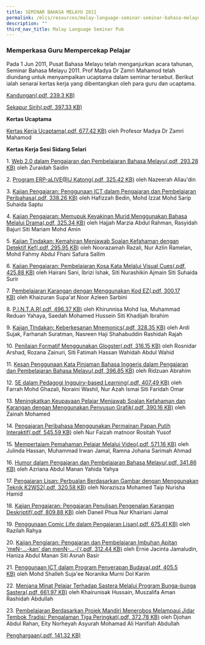 ```yaml
---
title: SEMINAR BAHASA MELAYU 2011
permalink: /mlcs/resources/malay-language-seminar-seminar-bahasa-melayu-publications/seminar-bahasa-melayu-2011/
description: ""
third_nav_title: Malay Language Seminar Pub
---
```

### Memperkasa Guru Mempercekap Pelajar

Pada 1 Jun 2011, Pusat Bahasa Melayu telah menganjurkan acara tahunan, Seminar Bahasa Melayu 2011. Prof Madya Dr Zamri Mahamod telah diundang untuk menyampaikan ucaptama dalam seminar tersebut. Berikut ialah senarai kertas kerja yang dibentangkan oleh para guru dan ucaptama.

[Kandungan(.pdf, 239.3 KB)](/files/01-kandungan-2011.pdf)

[Sekapur Sirih(.pdf, 397.33 KB)](/files/02-sekapur-sirih-2011.pdf)

**Kertas Ucaptama**

[Kertas Kerja Ucaptama(.pdf, 677.42 KB)](/files/03-ucaptama-dr-zamri-final-(main-speaker).pdf) oleh Profesor Madya Dr Zamri Mahamod

**Kertas Kerja Sesi Sidang Selari**

1. [Web 2.0 dalam Pengajaran dan Pembelajaran Bahasa Melayu(.pdf, 293.28 KB)](/files/paper1---a1-kertas-kerja-beacon-pri-final.pdf) oleh Zuraidah Saidin

2. [Program ERP-aLIVE@IJ Katong(.pdf, 325.42 KB)](/files/paper2---a2-kertas-kerja-chij-katong-pri-final.pdf) oleh Nazeerah Allau'din  

3. [Kajian Pengajaran: Penggunaan ICT dalam Pengajaran dan Pembelajaran Peribahasa(.pdf, 338.26 KB)](/files/paper3---b1-kertas-kerja-elias-park-pri-final.pdf) oleh Hafizzah Bedin, Mohd Izzat Mohd Sarip Suhaida Saptu  

4. [Kajian Pengajaran: Memupuk Keyakinan Murid Menggunakan Bahasa Melalui Drama(.pdf, 325.34 KB)](/files/paper4---b2-kertas-kerja-fuchun-pri-final.pdf) oleh Hajjah Marzia Abdul Rahman, Rasyidah Bajuri Siti Mariam Mohd Amin  

5. [Kajian Tindakan: Kemahiran Menjawab Soalan Kefahaman dengan Detektif Kef(.pdf, 295.95 KB)](/files/paper5---c1-kertas-kerja-north-spring-pri-final.pdf) oleh Noorazamah Razali, Nur Azlin Ramelan, Mohd Fahmy Abdul Fhani Safura Sallim  

6. [Kajian Pengajaran: Pembelajaran Kosa Kata Melalui Visual Cues(.pdf, 425.88 KB)](/files/paper6---c2-kertas-kerja-woodlands-pri-final.pdf) oleh Hairani Sani, Ibrizi Ishak, Siti Nurashikin Ajmain Siti Suhaida Surir  

7. [Pembelajaran Karangan dengan Menggunakan Kod EZ(.pdf, 300.17 KB)](/files/paper7---d1-kertas-kerja-west-view-pri-final.pdf) oleh Khaizuran Supa'at Noor Azleen Sarbini  

8. [P.I.N.T.A.R(.pdf, 496.37 KB)](/files/paper8---d2-kertas-kerja-xishan-pri-final.pdf) oleh Khirunnisa Mohd Isa, Muhammad Reduan Yahaya, Saedah Mohamed Hussein Siti Khadijah Ibrahim  

9. [Kajian TIndakan: Keberkesanan Mnemonics(.pdf, 328.35 KB)](/files/paper9---e1-kertas-kerja-xinghua-pri-final.pdf) oleh Ardi Sujak, Farhanah Suratman, Nasreen Haji Shahabuddin Rashidah Rajah  

10. [Penilaian Formatif Menggunakan Glogster(.pdf, 316.15 KB)](/files/paper10---e2-kertas-kerja-yu-neng-final.pdf) oleh Rosnidar Arshad, Rozana Zainuri, Siti Fatimah Hassan Wahidah Abdul Wahid  

11. [Kesan Penggunaan Kata Pinjaman Bahasa Inggeris dalam Pengajaran dan Pembelajaran Bahasa Melayu(.pdf, 396.85 KB)](/files/paper11---f1-kertas-kerja-pasir-ris-crest-final.pdf) oleh Ridzuan Abrahim  

12. [5E dalam Pedagogi Ingquiry-based Learning(.pdf, 407.49 KB)](/files/paper12---f2-kertas-kerja-woodgrove-sec-final.pdf) oleh Farrah Mohd Ghazali, Noraini Washil, Nur Azah Ismai Siti Faridah Omar  

13. [Meningkatkan Keupayaan Pelajar Menjawab Soalan Kefahaman dan Karangan dengan Menggunakan Penyusun Grafik(.pdf, 390.16 KB)](/files/paper13---g1-kertas-kerja-ping-yi-sec-final.pdf) oleh Zainah Mohamed  

14. [Pengajaran Peribahasa Menggunakan Permainan Papan Putih Interaktif(.pdf, 545.59 KB)](/files/paper14---g2-kertas-kerja-pei-hwa-sec-final.pdf) oleh Nur Faizah matnoor Rositah Yusof  

15. [Mempertajam Pemahaman Pelajar Melalui Video(.pdf, 571.16 KB)](/files/paper15---h1-kertas-kerja-ngee-ann-sec-final.pdf) oleh Julinda Hassan, Muhammad Irwan Jamal, Ramna Johana Sarimah Ahmad  

16. [Humor dalam Pengajaran dan Pembelajaran Bahasa Melayu(.pdf, 341.86 KB)](/files/paper16---h2-kertas-kerja-yusof-ishak-sec-final.pdf) oleh Azriana Abdul Manan Yahida Yahya  

17. [Pengajaran Lisan: Perbualan Berdasarkan Gambar dengan Menggunakan Teknik K2WS2(.pdf, 320.58 KB)](/files/paper17---j1-kertas-kerja-coral-sec-final.pdf) oleh Norazisza Mohamed Taip Nurisha Hamid  

18. [Kajian Pengajaran: Pengajaran Penulisan Pengenalan Karangan Deskriptif(.pdf, 809.88 KB)](/files/paper18---j2-kertas-kerja-st-hilda-sec-final.pdf) oleh Daneil Phua Nur Khairiani Jamal  

19. [Penggunaan Comic Life dalam Pengajaran Lisan(.pdf, 675.41 KB)](/files/paper19---k1-kertas-kerja-anderson-sec-final.pdf) oleh Razilah Rahya  

20. [Kajian Pengjaran: Pengajaran dan Pembelajaran Imbuhan Apitan 'meN-...-kan' dan menN-...-i'(.pdf, 312.44 KB)](/files/paper20---k2-kertas-kerja-guangyang-sec-final.pdf) oleh Ernie Jacinta Jamaludin, Haniza Abdul Manan Siti Asnah Basir  

21. [Penggunaan ICT dalam Program Penyerapan Budaya(.pdf, 405.5 KB)](/files/paper21---l1-kertas-kerja-compassvale-sec-final.pdf) oleh Mohd Shalleh Suja'ee Noranika Murni Dol Karim  

22. [Menjana Minat Pelajar Terhadap Sastera Melalui Program Bunga-bunga Sastera(.pdf, 661.97 KB)](/files/paper22---l2-kertas-kerja-marsiling-sec-(final).pdf) oleh Khairunisak Hussain, Muszalifa Aman Rashidah Abdullah  

23. [Pembelajaran Berdasarkan Projek Mandiri Menerobos Melampaui Jidar Tembok Tradisi: Pengalaman Tiga Peringkat(.pdf, 372.78 KB)](/files/paper23---m1-kertas-kerja-raffles-ins-final.pdf) oleh Djohan Abdul Rahan, Eity Norheyah Asyurah Mohamad Ali Hanifiah Abdullah

[Penghargaan(.pdf, 141.32 KB)](/files/penghargaan-2011.pdf)